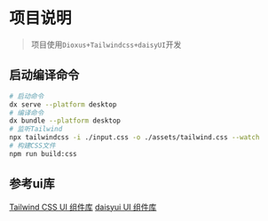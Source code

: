 # 项目说明

> 项目使用`Dioxus+Tailwindcss+daisyUI`开发

## 启动编译命令

``` bash
# 启动命令
dx serve --platform desktop
# 编译命令
dx bundle --platform desktop
# 监听Tailwind
npx tailwindcss -i ./input.css -o ./assets/tailwind.css --watch
# 构建CSS文件
npm run build:css

```

## 参考ui库

[Tailwind CSS UI 组件库](https://flowbite.com/)
[daisyui UI 组件库](https://daisyui.com/)
